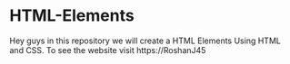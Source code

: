 # HTML-Elements
Hey guys in this repository we will create a HTML Elements Using HTML and CSS. To see the website visit https://RoshanJ45
